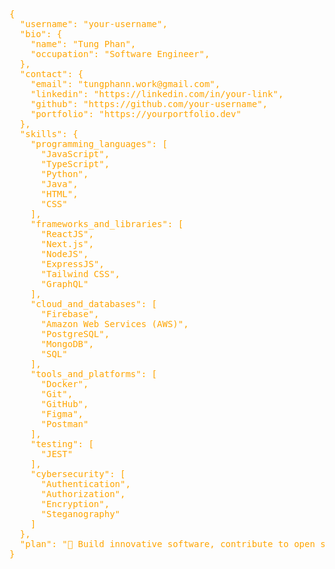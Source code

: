 <pre style="color: orange;">
{
  "username": "<span style='color: orange;'>your-username</span>",
  "bio": {
    "name": "<span style='color: orange;'>Tung Phan</span>",
    "occupation": "<span style='color: orange;'>Software Engineer</span>",
  },
  "contact": {
    "email": "<span style='color: orange;'>tungphann.work@gmail.com</span>",
    "linkedin": "<span style='color: orange;'>https://linkedin.com/in/your-link</span>",
    "github": "<span style='color: orange;'>https://github.com/your-username</span>",
    "portfolio": "<span style='color: orange;'>https://yourportfolio.dev</span>"
  },
  "skills": {
    "programming_languages": [
      "<span style='color: orange;'>JavaScript</span>",
      "<span style='color: orange;'>TypeScript</span>",
      "<span style='color: orange;'>Python</span>",
      "<span style='color: orange;'>Java</span>",
      "<span style='color: orange;'>HTML</span>",
      "<span style='color: orange;'>CSS</span>"
    ],
    "frameworks_and_libraries": [
      "<span style='color: orange;'>ReactJS</span>",
      "<span style='color: orange;'>Next.js</span>",
      "<span style='color: orange;'>NodeJS</span>",
      "<span style='color: orange;'>ExpressJS</span>",
      "<span style='color: orange;'>Tailwind CSS</span>",
      "<span style='color: orange;'>GraphQL</span>"
    ],
    "cloud_and_databases": [
      "<span style='color: orange;'>Firebase</span>",
      "<span style='color: orange;'>Amazon Web Services (AWS)</span>",
      "<span style='color: orange;'>PostgreSQL</span>",
      "<span style='color: orange;'>MongoDB</span>",
      "<span style='color: orange;'>SQL</span>"
    ],
    "tools_and_platforms": [
      "<span style='color: orange;'>Docker</span>",
      "<span style='color: orange;'>Git</span>",
      "<span style='color: orange;'>GitHub</span>",
      "<span style='color: orange;'>Figma</span>",
      "<span style='color: orange;'>Postman</span>"
    ],
    "testing": [
      "<span style='color: orange;'>JEST</span>"
    ],
    "cybersecurity": [
      "<span style='color: orange;'>Authentication</span>",
      "<span style='color: orange;'>Authorization</span>",
      "<span style='color: orange;'>Encryption</span>",
      "<span style='color: orange;'>Steganography</span>"
    ]
  },
  "plan": "<span style='color: orange;'>🚀 Build innovative software, contribute to open source, and stay updated on emerging technologies.</span>"
}
</pre>
